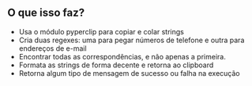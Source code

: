 ## O que isso faz?

- Usa o módulo pyperclip para copiar e colar strings
- Cria duas regexes: uma para pegar números de telefone e outra para endereços de e-mail
- Encontrar todas as correspondências, e não apenas a primeira.
- Formata as strings de forma decente e retorna ao clipboard
- Retorna algum tipo de mensagem de sucesso ou falha na execução
